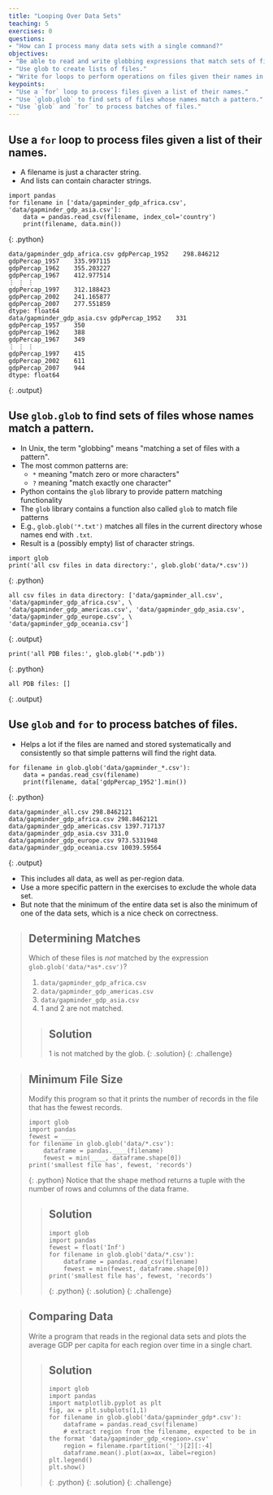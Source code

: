 ```yaml
---
title: "Looping Over Data Sets"
teaching: 5
exercises: 0
questions:
- "How can I process many data sets with a single command?"
objectives:
- "Be able to read and write globbing expressions that match sets of files."
- "Use glob to create lists of files."
- "Write for loops to perform operations on files given their names in a list."
keypoints:
- "Use a `for` loop to process files given a list of their names."
- "Use `glob.glob` to find sets of files whose names match a pattern."
- "Use `glob` and `for` to process batches of files."
---
```


## Use a `for` loop to process files given a list of their names.

*   A filename is just a character string.
*   And lists can contain character strings.

~~~
import pandas
for filename in ['data/gapminder_gdp_africa.csv', 'data/gapminder_gdp_asia.csv']:
    data = pandas.read_csv(filename, index_col='country')
    print(filename, data.min())
~~~
{: .python}
~~~
data/gapminder_gdp_africa.csv gdpPercap_1952    298.846212
gdpPercap_1957    335.997115
gdpPercap_1962    355.203227
gdpPercap_1967    412.977514
⋮ ⋮ ⋮
gdpPercap_1997    312.188423
gdpPercap_2002    241.165877
gdpPercap_2007    277.551859
dtype: float64
data/gapminder_gdp_asia.csv gdpPercap_1952    331
gdpPercap_1957    350
gdpPercap_1962    388
gdpPercap_1967    349
⋮ ⋮ ⋮
gdpPercap_1997    415
gdpPercap_2002    611
gdpPercap_2007    944
dtype: float64
~~~
{: .output}

## Use `glob.glob` to find sets of files whose names match a pattern.

*   In Unix, the term "globbing" means "matching a set of files with a pattern".
*   The most common patterns are:
    *   `*` meaning "match zero or more characters"
    *   `?` meaning "match exactly one character"
*   Python contains the `glob` library to provide pattern matching functionality
*   The `glob` library contains a function also called `glob` to match file patterns
*   E.g., `glob.glob('*.txt')` matches all files in the current directory 
    whose names end with `.txt`.
*   Result is a (possibly empty) list of character strings.

~~~
import glob
print('all csv files in data directory:', glob.glob('data/*.csv'))
~~~
{: .python}
~~~
all csv files in data directory: ['data/gapminder_all.csv', 'data/gapminder_gdp_africa.csv', \
'data/gapminder_gdp_americas.csv', 'data/gapminder_gdp_asia.csv', 'data/gapminder_gdp_europe.csv', \
'data/gapminder_gdp_oceania.csv']
~~~
{: .output}

~~~
print('all PDB files:', glob.glob('*.pdb'))
~~~
{: .python}
~~~
all PDB files: []
~~~
{: .output}

## Use `glob` and `for` to process batches of files.

*   Helps a lot if the files are named and stored systematically and consistently
    so that simple patterns will find the right data.

~~~
for filename in glob.glob('data/gapminder_*.csv'):
    data = pandas.read_csv(filename)
    print(filename, data['gdpPercap_1952'].min())
~~~
{: .python}
~~~
data/gapminder_all.csv 298.8462121
data/gapminder_gdp_africa.csv 298.8462121
data/gapminder_gdp_americas.csv 1397.717137
data/gapminder_gdp_asia.csv 331.0
data/gapminder_gdp_europe.csv 973.5331948
data/gapminder_gdp_oceania.csv 10039.59564
~~~
{: .output}

*   This includes all data, as well as per-region data.
*   Use a more specific pattern in the exercises to exclude the whole data set.
*   But note that the minimum of the entire data set is also the minimum of one of the data sets,
    which is a nice check on correctness.

> ## Determining Matches
>
> Which of these files is *not* matched by the expression `glob.glob('data/*as*.csv')`?
>
> 1. `data/gapminder_gdp_africa.csv`
> 2. `data/gapminder_gdp_americas.csv`
> 3. `data/gapminder_gdp_asia.csv`
> 4. 1 and 2 are not matched.
>
> > ## Solution
> >
> > 1 is not matched by the glob.
> {: .solution}
{: .challenge}

> ## Minimum File Size
>
> Modify this program so that it prints the number of records in
> the file that has the fewest records.
>
> ~~~
> import glob
> import pandas
> fewest = ____
> for filename in glob.glob('data/*.csv'):
>     dataframe = pandas.____(filename)
>     fewest = min(____, dataframe.shape[0])
> print('smallest file has', fewest, 'records')
> ~~~
> {: .python}
> Notice that the shape method returns a tuple with 
> the number of rows and columns of the data frame.
>
> > ## Solution
> > ~~~
> > import glob
> > import pandas
> > fewest = float('Inf')
> > for filename in glob.glob('data/*.csv'):
> >     dataframe = pandas.read_csv(filename)
> >     fewest = min(fewest, dataframe.shape[0])
> > print('smallest file has', fewest, 'records')
> > ~~~
> > {: .python}
> {: .solution}
{: .challenge}

> ## Comparing Data
>
> Write a program that reads in the regional data sets
> and plots the average GDP per capita for each region over time
> in a single chart.
> > ## Solution
> > ~~~
> > import glob
> > import pandas 
> > import matplotlib.pyplot as plt
> > fig, ax = plt.subplots(1,1)
> > for filename in glob.glob('data/gapminder_gdp*.csv'):
> >     dataframe = pandas.read_csv(filename)
> >     # extract region from the filename, expected to be in the format 'data/gapminder_gdp_<region>.csv'
> >     region = filename.rpartition('_')[2][:-4] 
> >     dataframe.mean().plot(ax=ax, label=region)
> > plt.legend()
> > plt.show()
> > ~~~
> > {: .python}
> {: .solution}
{: .challenge}
